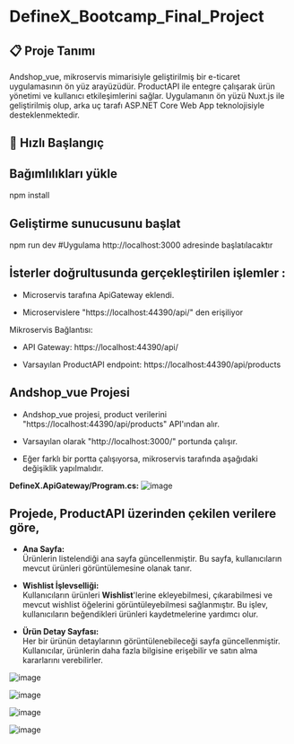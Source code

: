 # DefineX_Bootcamp_Final_Project
 
## 📋 Proje Tanımı
Andshop_vue, mikroservis mimarisiyle geliştirilmiş bir e-ticaret uygulamasının ön yüz arayüzüdür. ProductAPI ile entegre çalışarak ürün yönetimi ve kullanıcı etkileşimlerini sağlar. Uygulamanın ön yüzü Nuxt.js ile geliştirilmiş olup, arka uç tarafı ASP.NET Core Web App teknolojisiyle desteklenmektedir.

## 🚀 Hızlı Başlangıç

## Bağımlılıkları yükle
npm install
## Geliştirme sunucusunu başlat
npm run dev          #Uygulama http://localhost:3000 adresinde başlatılacaktır

## İsterler doğrultusunda gerçekleştirilen işlemler :

- Microservis tarafına ApiGateway eklendi.

- Microservislere "https://localhost:44390/api/" den erişiliyor

Mikroservis Bağlantısı:

- API Gateway: https://localhost:44390/api/

- Varsayılan ProductAPI endpoint: https://localhost:44390/api/products

## Andshop_vue Projesi

- Andshop_vue projesi, product verilerini "https://localhost:44390/api/products" API'ından alır.

- Varsayılan olarak "http://localhost:3000/" portunda çalışır.

- Eğer farklı bir portta çalışıyorsa, mikroservis tarafında aşağıdaki değişiklik yapılmalıdır.

**DefineX.ApiGateway/Program.cs:**
![image](https://github.com/user-attachments/assets/7a7efc05-6f81-4dea-b091-001f377b7cd8)


## Projede, **ProductAPI** üzerinden çekilen verilere göre,

-   **Ana Sayfa:**  
    Ürünlerin listelendiği ana sayfa güncellenmiştir. Bu sayfa, kullanıcıların mevcut ürünleri görüntülemesine olanak tanır.
    
-   **Wishlist İşlevselliği:**  
    Kullanıcıların ürünleri **Wishlist**'lerine ekleyebilmesi, çıkarabilmesi ve mevcut wishlist öğelerini görüntüleyebilmesi sağlanmıştır. Bu işlev, kullanıcıların beğendikleri ürünleri kaydetmelerine yardımcı olur.
    
-   **Ürün Detay Sayfası:**  
    Her bir ürünün detaylarının görüntülenebileceği sayfa güncellenmiştir. Kullanıcılar, ürünlerin daha fazla bilgisine erişebilir ve satın alma kararlarını verebilirler.


![image](https://github.com/user-attachments/assets/76862611-3a26-4467-90b5-b746542cc2de)

![image](https://github.com/user-attachments/assets/6e6e78c0-cd20-44e3-bcfc-005938d88ee0)

![image](https://github.com/user-attachments/assets/72be8ab8-54f9-48ea-a463-b58ed13ad0a7)

![image](https://github.com/user-attachments/assets/a8a56544-34dc-4987-a71e-f444db39d7a1)


